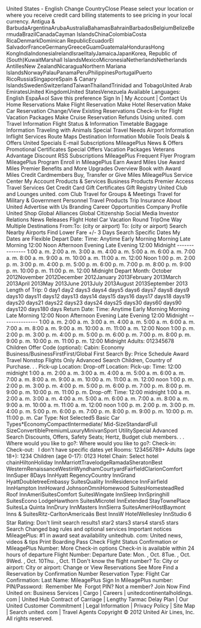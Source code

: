 United States - English Change CountryClose Please select your location or where you receive credit card billing statements to see pricing in your local currency. Antigua & BarbudaArgentinaArubaAustraliaBahamasBahrainBarbadosBelgiumBelizeBermudaBrazilCanadaCayman IslandsChinaColombiaCosta RicaDenmarkDominican RepublicEcuadorEl SalvadorFranceGermanyGreeceGuamGuatemalaHondurasHong KongIndiaIndonesiaIrelandIsraelItalyJamaicaJapanKorea, Republic of (South)KuwaitMarshall IslandsMexicoMicronesiaNetherlandsNetherlands AntillesNew ZealandNicaraguaNorthern Mariana IslandsNorwayPalauPanamaPeruPhilippinesPortugalPuerto RicoRussiaSingaporeSpain & Canary IslandsSwedenSwitzerlandTaiwanThailandTrinidad and TobagoUnited Arab EmiratesUnited KingdomUnited StatesVenezuela Available Languages: English EspaÃ±ol Save this preference Sign In | My Account | Contact Us Home Reservations Make Flight Reservation Make Hotel Reservation Make Car Reservation Change/View Existing Reservations Check-in for Flight Vacation Packages Make Cruise Reservation Refunds Using united. com Travel Information Flight Status & Information Timetable Baggage Information Traveling with Animals Special Travel Needs Airport Information Inflight Services Route Maps Destination Information Mobile Tools Deals & Offers United Specials E-mail Subscriptions MileagePlus News & Offers Promotional Certificates Special Offers Vacation Packages Veterans Advantage Discount RSS Subscriptions MileagePlus Frequent Flyer Program MileagePlus Program Enroll in MileagePlus Earn Award Miles Use Award Miles Premier Benefits and More Upgrades Overview Book with Award Miles Credit Cardmembers Buy, Transfer or Give Miles MileagePlus Service Center My Account Products & Services Business Products Premier Access Travel Services Get Credit Card Gift Certificates Gift Registry United Club and Lounges united. com Club Travel for Groups & Meetings Travel for Military & Government Personnel Travel Products Trip Insurance About United Advertise with Us Branding Career Opportunities Company Profile United Shop Global Alliances Global Citizenship Social Media Investor Relations News Releases Flight Hotel Car Vacation Round TripOne Way Multiple Destinations From:To: (city or airport) To: (city or airport) Search Nearby Airports Find Lower Fare +/- 3 Days Search Specific Dates My Dates are Flexible Depart Date: Time: Anytime Early Morning Morning Late Morning 12:00 Noon Afternoon Evening Late Evening 12:00 Midnight --------------- 1:00 a. m. 2:00 a. m. 3:00 a. m. 4:00 a. m. 5:00 a. m. 6:00 a. m. 7:00 a. m. 8:00 a. m. 9:00 a. m. 10:00 a. m. 11:00 a. m. 12:00 Noon 1:00 p. m. 2:00 p. m. 3:00 p. m. 4:00 p. m. 5:00 p. m. 6:00 p. m. 7:00 p. m. 8:00 p. m. 9:00 p. m. 10:00 p. m. 11:00 p. m. 12:00 Midnight Depart Month: October 2012November 2012December 2012January 2013February 2013March 2013April 2013May 2013June 2013July 2013August 2013September 2013 Length of Trip: 0 day1 day2 days3 days4 days5 days6 days7 days8 days9 days10 days11 days12 days13 days14 days15 days16 days17 days18 days19 days20 days21 days22 days23 days24 days25 days30 days60 days90 days120 days180 days Return Date: Time: Anytime Early Morning Morning Late Morning 12:00 Noon Afternoon Evening Late Evening 12:00 Midnight --------------- 1:00 a. m. 2:00 a. m. 3:00 a. m. 4:00 a. m. 5:00 a. m. 6:00 a. m. 7:00 a. m. 8:00 a. m. 9:00 a. m. 10:00 a. m. 11:00 a. m. 12:00 Noon 1:00 p. m. 2:00 p. m. 3:00 p. m. 4:00 p. m. 5:00 p. m. 6:00 p. m. 7:00 p. m. 8:00 p. m. 9:00 p. m. 10:00 p. m. 11:00 p. m. 12:00 Midnight Adults: 012345678 Children Offer Code (optional): Cabin: Economy Business/BusinessFirstFirst/Global First Search By: Price Schedule Award Travel Nonstop Flights Only Advanced Search Children, Country of Purchase. . . Pick-up Location: Drop-off Location: Pick-up: Time: 12:00 midnight 1:00 a. m. 2:00 a. m. 3:00 a. m. 4:00 a. m. 5:00 a. m. 6:00 a. m. 7:00 a. m. 8:00 a. m. 9:00 a. m. 10:00 a. m. 11:00 a. m. 12:00 noon 1:00 p. m. 2:00 p. m. 3:00 p. m. 4:00 p. m. 5:00 p. m. 6:00 p. m. 7:00 p. m. 8:00 p. m. 9:00 p. m. 10:00 p. m. 11:00 p. m. Drop-off: Time: 12:00 midnight 1:00 a. m. 2:00 a. m. 3:00 a. m. 4:00 a. m. 5:00 a. m. 6:00 a. m. 7:00 a. m. 8:00 a. m. 9:00 a. m. 10:00 a. m. 11:00 a. m. 12:00 noon 1:00 p. m. 2:00 p. m. 3:00 p. m. 4:00 p. m. 5:00 p. m. 6:00 p. m. 7:00 p. m. 8:00 p. m. 9:00 p. m. 10:00 p. m. 11:00 p. m. Car Type: Not Selected5 Basic Car Types\*EconomyCompactIntermediate/ Mid-SizeStandardFull SizeConvertiblePremiumLuxuryMinivanSport UtilitySpecial Advanced Search Discounts, Offers, Safety Seats; Hertz, Budget club members. . . Where would you like to go?: Where would you like to go?: Check-in:   Check-out:   I don't have specific dates yet Rooms: 123456789+ Adults (age 18+): 1234 Children (age 0-17): 0123 Hotel Chain: Select hotel chainHiltonHoliday InnMarriottTravelodgeRamadaSheratonBest WesternRenaissanceWestinWyndhamCourtyardFairfieldClarionComfort InnSuper 8Days InnHyatt RegencyCountry InnGrand HyattDoubletreeEmbassy SuitesQuality InnResidence InnFairfield InnHampton InnHoward JohnsonOmniHomewood SuitesHomesteadRed Roof InnAmeriSuitesComfort SuitesWingate InnSleep InnSpringhill SuitesEcono LodgeHawthorn SuitesMicrotel InnExtended StayTownePlace SuitesLa Quinta InnDrury InnMasters InnSierra SuitesAmeriHostBaymont Inns & SuitesRitz-CarltonAmericaâs Best InnsW HotelWellesley InnStudio 6 Star Rating: Don't limit search results1 star2 stars3 stars4 stars5 stars Search Changed bag rules and optional services Important notices MileagePlus: #1 in award seat availability unitedhub. com: United news, videos & tips Print Boarding Pass Check Flight Status Confirmation or MileagePlus Number: More Check-in options Check-in is available within 24 hours of departure Flight Number: Departure Date: Mon. , Oct. 8Tue. , Oct. 9Wed. , Oct. 10Thu. , Oct. 11 Don't know the flight number? To: City or airport: City or airport: Change or View Reservations See More Find a Reservation by Confirmation Number Reservation Type: Flight Car Confirmation: Last Name: MileagePlus Sign In MileagePlus number: PIN/Password:  Remember Me  Forgot PIN? Not a member? Join Now Find United on: Business Services | Cargo | Careers | unitedcontinentalholdings. com | United Hub Contract of Carriage | Lengthy Tarmac Delay Plan | Our United Customer Commitment | Legal Information | Privacy Policy | Site Map | Search united. com | Travel Agents Copyright © 2012 United Air Lines, Inc. All rights reserved.